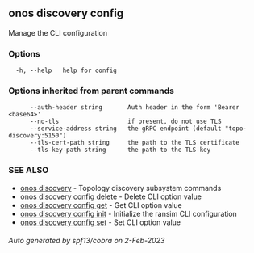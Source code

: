 <!--
SPDX-FileCopyrightText: 2019-present Open Networking Foundation <info@opennetworking.org>

SPDX-License-Identifier: Apache-2.0
-->

## onos discovery config

Manage the CLI configuration

### Options

```
  -h, --help   help for config
```

### Options inherited from parent commands

```
      --auth-header string       Auth header in the form 'Bearer <base64>'
      --no-tls                   if present, do not use TLS
      --service-address string   the gRPC endpoint (default "topo-discovery:5150")
      --tls-cert-path string     the path to the TLS certificate
      --tls-key-path string      the path to the TLS key
```

### SEE ALSO

* [onos discovery](onos_discovery.md)	 - Topology discovery subsystem commands
* [onos discovery config delete](onos_discovery_config_delete.md)	 - Delete CLI option value
* [onos discovery config get](onos_discovery_config_get.md)	 - Get CLI option value
* [onos discovery config init](onos_discovery_config_init.md)	 - Initialize the ransim CLI configuration
* [onos discovery config set](onos_discovery_config_set.md)	 - Set CLI option value

###### Auto generated by spf13/cobra on 2-Feb-2023
